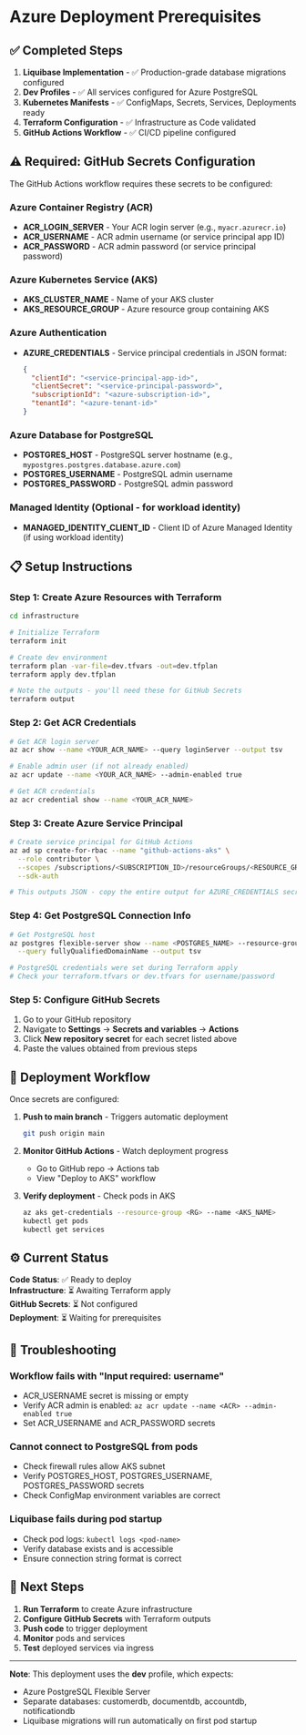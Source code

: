 # Azure Deployment Prerequisites

## ✅ Completed Steps

1. **Liquibase Implementation** - ✅ Production-grade database migrations configured
2. **Dev Profiles** - ✅ All services configured for Azure PostgreSQL
3. **Kubernetes Manifests** - ✅ ConfigMaps, Secrets, Services, Deployments ready
4. **Terraform Configuration** - ✅ Infrastructure as Code validated
5. **GitHub Actions Workflow** - ✅ CI/CD pipeline configured

## ⚠️ Required: GitHub Secrets Configuration

The GitHub Actions workflow requires these secrets to be configured:

### Azure Container Registry (ACR)
- **ACR_LOGIN_SERVER** - Your ACR login server (e.g., `myacr.azurecr.io`)
- **ACR_USERNAME** - ACR admin username (or service principal app ID)
- **ACR_PASSWORD** - ACR admin password (or service principal password)

### Azure Kubernetes Service (AKS)
- **AKS_CLUSTER_NAME** - Name of your AKS cluster
- **AKS_RESOURCE_GROUP** - Azure resource group containing AKS

### Azure Authentication
- **AZURE_CREDENTIALS** - Service principal credentials in JSON format:
  ```json
  {
    "clientId": "<service-principal-app-id>",
    "clientSecret": "<service-principal-password>",
    "subscriptionId": "<azure-subscription-id>",
    "tenantId": "<azure-tenant-id>"
  }
  ```

### Azure Database for PostgreSQL
- **POSTGRES_HOST** - PostgreSQL server hostname (e.g., `mypostgres.postgres.database.azure.com`)
- **POSTGRES_USERNAME** - PostgreSQL admin username
- **POSTGRES_PASSWORD** - PostgreSQL admin password

### Managed Identity (Optional - for workload identity)
- **MANAGED_IDENTITY_CLIENT_ID** - Client ID of Azure Managed Identity (if using workload identity)

## 📋 Setup Instructions

### Step 1: Create Azure Resources with Terraform

```bash
cd infrastructure

# Initialize Terraform
terraform init

# Create dev environment
terraform plan -var-file=dev.tfvars -out=dev.tfplan
terraform apply dev.tfplan

# Note the outputs - you'll need these for GitHub Secrets
terraform output
```

### Step 2: Get ACR Credentials

```bash
# Get ACR login server
az acr show --name <YOUR_ACR_NAME> --query loginServer --output tsv

# Enable admin user (if not already enabled)
az acr update --name <YOUR_ACR_NAME> --admin-enabled true

# Get ACR credentials
az acr credential show --name <YOUR_ACR_NAME>
```

### Step 3: Create Azure Service Principal

```bash
# Create service principal for GitHub Actions
az ad sp create-for-rbac --name "github-actions-aks" \
  --role contributor \
  --scopes /subscriptions/<SUBSCRIPTION_ID>/resourceGroups/<RESOURCE_GROUP> \
  --sdk-auth

# This outputs JSON - copy the entire output for AZURE_CREDENTIALS secret
```

### Step 4: Get PostgreSQL Connection Info

```bash
# Get PostgreSQL host
az postgres flexible-server show --name <POSTGRES_NAME> --resource-group <RG> \
  --query fullyQualifiedDomainName --output tsv

# PostgreSQL credentials were set during Terraform apply
# Check your terraform.tfvars or dev.tfvars for username/password
```

### Step 5: Configure GitHub Secrets

1. Go to your GitHub repository
2. Navigate to **Settings** → **Secrets and variables** → **Actions**
3. Click **New repository secret** for each secret listed above
4. Paste the values obtained from previous steps

## 🚀 Deployment Workflow

Once secrets are configured:

1. **Push to main branch** - Triggers automatic deployment
   ```bash
   git push origin main
   ```

2. **Monitor GitHub Actions** - Watch deployment progress
   - Go to GitHub repo → Actions tab
   - View "Deploy to AKS" workflow

3. **Verify deployment** - Check pods in AKS
   ```bash
   az aks get-credentials --resource-group <RG> --name <AKS_NAME>
   kubectl get pods
   kubectl get services
   ```

## ⚙️ Current Status

**Code Status**: ✅ Ready to deploy  
**Infrastructure**: ⏳ Awaiting Terraform apply  
**GitHub Secrets**: ⏳ Not configured  
**Deployment**: ⏳ Waiting for prerequisites  

## 🔧 Troubleshooting

### Workflow fails with "Input required: username"
- ACR_USERNAME secret is missing or empty
- Verify ACR admin is enabled: `az acr update --name <ACR> --admin-enabled true`
- Set ACR_USERNAME and ACR_PASSWORD secrets

### Cannot connect to PostgreSQL from pods
- Check firewall rules allow AKS subnet
- Verify POSTGRES_HOST, POSTGRES_USERNAME, POSTGRES_PASSWORD secrets
- Check ConfigMap environment variables are correct

### Liquibase fails during pod startup
- Check pod logs: `kubectl logs <pod-name>`
- Verify database exists and is accessible
- Ensure connection string format is correct

## 📖 Next Steps

1. **Run Terraform** to create Azure infrastructure
2. **Configure GitHub Secrets** with Terraform outputs
3. **Push code** to trigger deployment
4. **Monitor** pods and services
5. **Test** deployed services via ingress

---

**Note**: This deployment uses the **dev** profile, which expects:
- Azure PostgreSQL Flexible Server
- Separate databases: customerdb, documentdb, accountdb, notificationdb
- Liquibase migrations will run automatically on first pod startup
